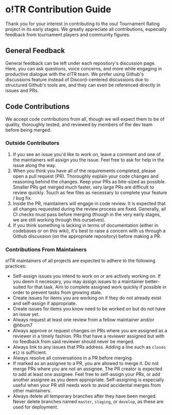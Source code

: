 # o!TR Contribution Guide

Thank you for your interest in contributing to the osu! Tournament Rating project in its early stages.
We greatly appreciate all contributions, especially feedback from tournament players and community figures.

## General Feedback

General feedback can be left under each repository's discussion page. Here, you can ask questions, voice concerns, and more while engaging in productive dialogue with the o!TR team. We prefer using Github's discussions feature instead of Discord-centered discussions due to structured Github's tools are, and they can even be referenced directly in issues and PRs.

<!-- ### Discussions
- [Links here] -->


## Code Contributions

We accept code contributions from all, though we will expect them to be of quality, thoroughly tested, and reviewed by members of the dev team before being merged.

### Outside Contributors

1. If you see an issue you'd like to work on, leave a comment and one of the maintainers will assign you the issue. Feel free to ask for help in the issue along the way.
2. When you think you have all of the requirements completed, please open a pull request (PR). Thoroughly explain your code changes and reasoning behind the changes. Keep your PRs as bite-sized as possible. Smaller PRs get merged much faster, very large PRs are difficult to review quickly. Touch as few files as necessary to complete your feature / bug fix.
3. Inside the PR, maintainers will engage in code review. It is expected that all changes requested during the review process are fixed. Generally, all CI checks must pass before merging (though in the very early stages, we are still working through this ourselves).
4. If you think something is lacking in terms of documentation (either in codebases or on this wiki), it's best to raise a concern with us through a Github discussion (on the appropriate repository) before making a PR.

### Contributions From Maintainers

o!TR maintainers of all projects are expected to adhere to the following practices:

* Self-assign issues you intend to work on or are actively working on. If you deem it necessary, you may assign issues to a maintainer better-suited for that task. Aim to complete assigned work quickly if possible in order to prevent tasks from growing stale.
* Create issues for items you are working on if they do not already exist and self-assign if appropriate.
* Create issues for items you know need to be worked on but do not have an issue yet.
* Always request at least one review from a fellow maintainer and/or @hburn7
* Always approve or request changes on PRs where you are assigned as a reviewer in a timely fashion. PRs that have a reviewer assigned but with no feedback from said reviewer should never be merged.
* Always link to any issues that PRs address. Adding a line such as `closes #12` is sufficient.
* Always resolve all conversations in a PR before merging.
* If marked as an assignee to a PR, you are allowed to merge it. Do not merge PRs where you are not an assignee. The PR creator is expected to add at least one assignee. Feel free to self-assign your PRs, or add another assignee as you deem appropriate. Self-assigning is especially useful when your PR still needs work to avoid accidental merges from other maintainers.
* Always delete all temporary branches after they have been merged. Never delete branches named `master`, `staging`, or `develop`, as these are used for deployment.